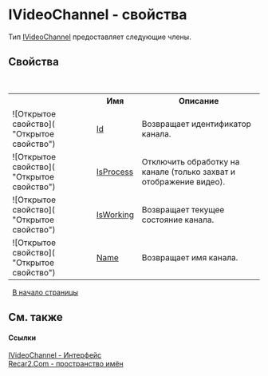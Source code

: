 # IVideoChannel - свойства
 

Тип <a href="56c8fb91-c4ca-188b-b3b2-11193d12b7b6">IVideoChannel</a> предоставляет следующие члены.


## Свойства
&nbsp;<table><tr><th></th><th>Имя</th><th>Описание</th></tr><tr><td>![Открытое свойство]( "Открытое свойство")</td><td><a href="391497c4-7c8c-b314-004d-8f1e3a193110">Id</a></td><td>
Возвращает идентификатор канала.</td></tr><tr><td>![Открытое свойство]( "Открытое свойство")</td><td><a href="3cab36fc-4f5b-8b72-551c-5033b78e9a7e">IsProcess</a></td><td>
Отключить обработку на канале (только захват и отображение видео).</td></tr><tr><td>![Открытое свойство]( "Открытое свойство")</td><td><a href="60d3223e-8443-4414-3b1e-5ab9884c70e7">IsWorking</a></td><td>
Возвращает текущее состояние канала.</td></tr><tr><td>![Открытое свойство]( "Открытое свойство")</td><td><a href="cb974d7c-8991-982d-9833-dd5a9afddc7c">Name</a></td><td>
Возвращает имя канала.</td></tr></table>&nbsp;
<a href="#ivideochannel---свойства">В начало страницы</a>

## См. также


#### Ссылки
<a href="56c8fb91-c4ca-188b-b3b2-11193d12b7b6">IVideoChannel - Интерфейс</a><br /><a href="68726a4f-5108-9c67-8918-cc6a6e73f216">Recar2.Com - пространство имён</a><br />